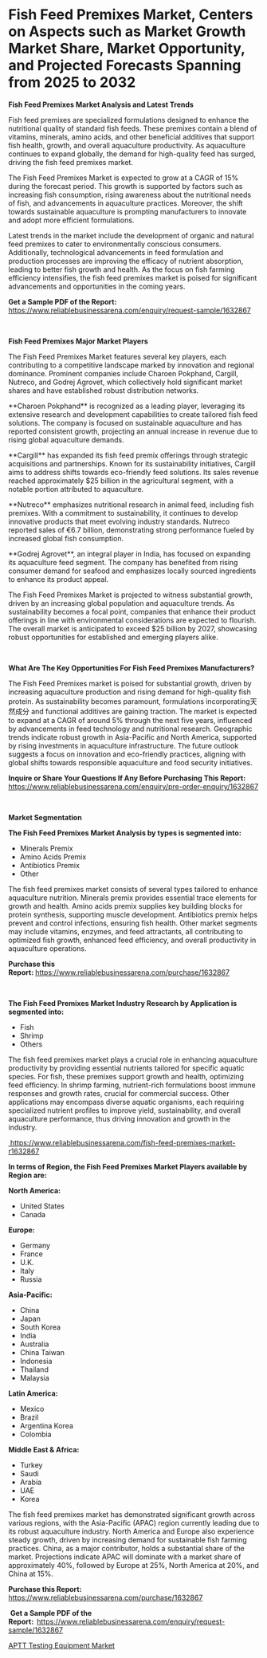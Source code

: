 <p><h1>Fish Feed Premixes Market, Centers on Aspects such as Market Growth Market Share, Market Opportunity, and Projected Forecasts Spanning from 2025 to 2032</h1></p><p><strong>Fish Feed Premixes Market Analysis and Latest Trends</strong></p>
<p><p>Fish feed premixes are specialized formulations designed to enhance the nutritional quality of standard fish feeds. These premixes contain a blend of vitamins, minerals, amino acids, and other beneficial additives that support fish health, growth, and overall aquaculture productivity. As aquaculture continues to expand globally, the demand for high-quality feed has surged, driving the fish feed premixes market.</p><p>The Fish Feed Premixes Market is expected to grow at a CAGR of 15% during the forecast period. This growth is supported by factors such as increasing fish consumption, rising awareness about the nutritional needs of fish, and advancements in aquaculture practices. Moreover, the shift towards sustainable aquaculture is prompting manufacturers to innovate and adopt more efficient formulations.</p><p>Latest trends in the market include the development of organic and natural feed premixes to cater to environmentally conscious consumers. Additionally, technological advancements in feed formulation and production processes are improving the efficacy of nutrient absorption, leading to better fish growth and health. As the focus on fish farming efficiency intensifies, the fish feed premixes market is poised for significant advancements and opportunities in the coming years.</p></p>
<p><strong>Get a Sample PDF of the Report:&nbsp;</strong> <a href="https://www.reliablebusinessarena.com/enquiry/request-sample/1632867?utm_campaign=2452&utm_medium=2&utm_source=Github&utm_content=ia&utm_term=29032025&utm_id=fish-feed-premixes">https://www.reliablebusinessarena.com/enquiry/request-sample/1632867</a></p>
<p>&nbsp;</p>
<p><strong>Fish Feed Premixes Major Market Players</strong></p>
<p><p>The Fish Feed Premixes Market features several key players, each contributing to a competitive landscape marked by innovation and regional dominance. Prominent companies include Charoen Pokphand, Cargill, Nutreco, and Godrej Agrovet, which collectively hold significant market shares and have established robust distribution networks.</p><p>**Charoen Pokphand** is recognized as a leading player, leveraging its extensive research and development capabilities to create tailored fish feed solutions. The company is focused on sustainable aquaculture and has reported consistent growth, projecting an annual increase in revenue due to rising global aquaculture demands.</p><p>**Cargill** has expanded its fish feed premix offerings through strategic acquisitions and partnerships. Known for its sustainability initiatives, Cargill aims to address shifts towards eco-friendly feed solutions. Its sales revenue reached approximately $25 billion in the agricultural segment, with a notable portion attributed to aquaculture.</p><p>**Nutreco** emphasizes nutritional research in animal feed, including fish premixes. With a commitment to sustainability, it continues to develop innovative products that meet evolving industry standards. Nutreco reported sales of €6.7 billion, demonstrating strong performance fueled by increased global fish consumption.</p><p>**Godrej Agrovet**, an integral player in India, has focused on expanding its aquaculture feed segment. The company has benefited from rising consumer demand for seafood and emphasizes locally sourced ingredients to enhance its product appeal.</p><p>The Fish Feed Premixes Market is projected to witness substantial growth, driven by an increasing global population and aquaculture trends. As sustainability becomes a focal point, companies that enhance their product offerings in line with environmental considerations are expected to flourish. The overall market is anticipated to exceed $25 billion by 2027, showcasing robust opportunities for established and emerging players alike.</p></p>
<p>&nbsp;</p>
<p><strong>What Are The Key Opportunities For Fish Feed Premixes Manufacturers?</strong></p>
<p><p>The Fish Feed Premixes market is poised for substantial growth, driven by increasing aquaculture production and rising demand for high-quality fish protein. As sustainability becomes paramount, formulations incorporating天然成分 and functional additives are gaining traction. The market is expected to expand at a CAGR of around 5% through the next five years, influenced by advancements in feed technology and nutritional research. Geographic trends indicate robust growth in Asia-Pacific and North America, supported by rising investments in aquaculture infrastructure. The future outlook suggests a focus on innovation and eco-friendly practices, aligning with global shifts towards responsible aquaculture and food security initiatives.</p></p>
<p><strong>Inquire or Share Your Questions If Any Before Purchasing This Report:</strong> <a href="https://www.reliablebusinessarena.com/enquiry/pre-order-enquiry/1632867?utm_campaign=2452&utm_medium=2&utm_source=Github&utm_content=ia&utm_term=29032025&utm_id=fish-feed-premixes">https://www.reliablebusinessarena.com/enquiry/pre-order-enquiry/1632867</a></p>
<p>&nbsp;</p>
<p><strong>Market Segmentation</strong></p>
<p><strong>The Fish Feed Premixes Market Analysis by types is segmented into:</strong></p>
<p><ul><li>Minerals Premix</li><li>Amino Acids Premix</li><li>Antibiotics Premix</li><li>Other</li></ul></p>
<p><p>The fish feed premixes market consists of several types tailored to enhance aquaculture nutrition. Minerals premix provides essential trace elements for growth and health. Amino acids premix supplies key building blocks for protein synthesis, supporting muscle development. Antibiotics premix helps prevent and control infections, ensuring fish health. Other market segments may include vitamins, enzymes, and feed attractants, all contributing to optimized fish growth, enhanced feed efficiency, and overall productivity in aquaculture operations.</p></p>
<p><strong>Purchase this Report:&nbsp;</strong><a href="https://www.reliablebusinessarena.com/purchase/1632867?utm_campaign=2452&utm_medium=2&utm_source=Github&utm_content=ia&utm_term=29032025&utm_id=fish-feed-premixes">https://www.reliablebusinessarena.com/purchase/1632867</a></p>
<p>&nbsp;</p>
<p><strong>The Fish Feed Premixes Market Industry Research by Application is segmented into:</strong></p>
<p><ul><li>Fish</li><li>Shrimp</li><li>Others</li></ul></p>
<p><p>The fish feed premixes market plays a crucial role in enhancing aquaculture productivity by providing essential nutrients tailored for specific aquatic species. For fish, these premixes support growth and health, optimizing feed efficiency. In shrimp farming, nutrient-rich formulations boost immune responses and growth rates, crucial for commercial success. Other applications may encompass diverse aquatic organisms, each requiring specialized nutrient profiles to improve yield, sustainability, and overall aquaculture performance, thus driving innovation and growth in the industry.</p></p>
<p><a href="https://www.reliablebusinessarena.com/fish-feed-premixes-market-r1632867?utm_campaign=2452&utm_medium=2&utm_source=Github&utm_content=ia&utm_term=29032025&utm_id=fish-feed-premixes">&nbsp;https://www.reliablebusinessarena.com/fish-feed-premixes-market-r1632867</a></p>
<p><strong>In terms of Region, the Fish Feed Premixes Market Players available by Region are:</strong></p>
<p>
    <p> <strong> North America: </strong>
        <ul>
            <li>United States</li>
            <li>Canada</li>
        </ul>
        </p> 
    <p> <strong> Europe: </strong>
        <ul>
            <li>Germany</li>
            <li>France</li>
            <li>U.K.</li>
            <li>Italy</li>
            <li>Russia</li>
        </ul>
        </p> 
    <p> <strong> Asia-Pacific: </strong>
        <ul>
            <li>China</li>
            <li>Japan</li>
            <li>South Korea</li>
            <li>India</li>
            <li>Australia</li>
            <li>China Taiwan</li>
            <li>Indonesia</li>
            <li>Thailand</li>
            <li>Malaysia</li>
        </ul>
        </p> 
    <p> <strong> Latin America: </strong>
        <ul>
            <li>Mexico</li>
            <li>Brazil</li>
            <li>Argentina Korea</li>
            <li>Colombia</li>
        </ul>
        </p> 
    <p> <strong> Middle East & Africa: </strong>
        <ul>
            <li>Turkey</li>
            <li>Saudi</li>
            <li>Arabia</li>
            <li>UAE</li>
            <li>Korea</li>
        </ul>
    </p>
    </p>
<p><p>The fish feed premixes market has demonstrated significant growth across various regions, with the Asia-Pacific (APAC) region currently leading due to its robust aquaculture industry. North America and Europe also experience steady growth, driven by increasing demand for sustainable fish farming practices. China, as a major contributor, holds a substantial share of the market. Projections indicate APAC will dominate with a market share of approximately 40%, followed by Europe at 25%, North America at 20%, and China at 15%.</p></p>
<p><strong>Purchase this Report: </strong><a href="https://www.reliablebusinessarena.com/purchase/1632867?utm_campaign=2452&utm_medium=2&utm_source=Github&utm_content=ia&utm_term=29032025&utm_id=fish-feed-premixes">https://www.reliablebusinessarena.com/purchase/1632867</a></p>
<p>&nbsp;<strong>Get a Sample PDF of the Report:&nbsp;&nbsp;</strong><a href="https://www.reliablebusinessarena.com/enquiry/request-sample/1632867?utm_campaign=2452&utm_medium=2&utm_source=Github&utm_content=ia&utm_term=29032025&utm_id=fish-feed-premixes">https://www.reliablebusinessarena.com/enquiry/request-sample/1632867</a></p>
<p><strong></strong></p>
<p><p><a href="https://github.com/skerretflossie9297/Market-Research-Report-List-1/blob/main/aptt-testing-equipment-market.md?utm_campaign=2452&utm_medium=2&utm_source=Github&utm_content=ia&utm_term=29032025&utm_id=fish-feed-premixes">APTT Testing Equipment Market</a></p></p>
